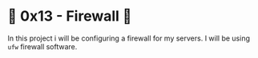 # :shell: 0x13 - Firewall :shell:

In this project i will be configuring a firewall for my servers. I will be using `ufw` firewall software.
